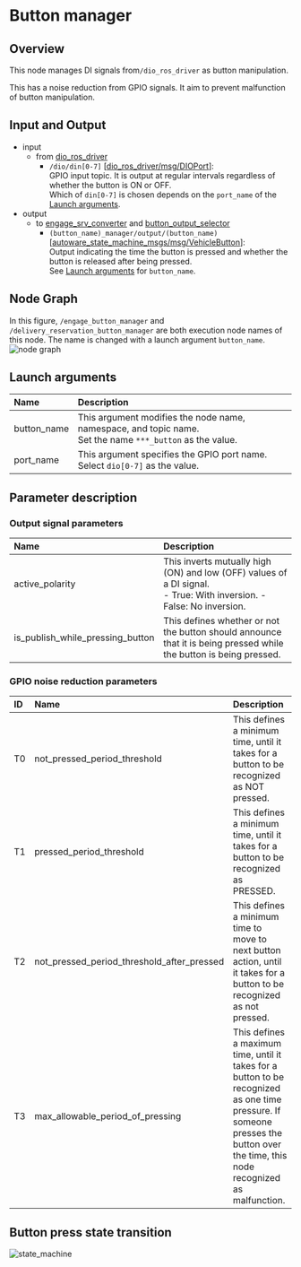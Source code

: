 # Button manager

## Overview
This node manages DI signals from`/dio_ros_driver` as button manipulation.

This has a noise reduction from GPIO signals.
It aim to prevent malfunction of button manipulation.

## Input and Output
- input
  - from [dio_ros_driver](https://github.com/tier4/dio_ros_driver)
    - `/dio/din[0-7]` \[[dio_ros_driver/msg/DIOPort](https://github.com/tier4/dio_ros_driver/blob/develop/ros2/msg/DIOPort.msg)\]:<br>GPIO input topic. It is output at regular intervals regardless of whether the button is ON or OFF.<br>Which of `din[0-7]` is chosen depends on the `port_name` of the [Launch arguments](#launch-arguments).
- output
  - to [engage_srv_converter](https://github.com/eve-autonomy/engage_srv_converter) and [button_output_selector](https://github.com/eve-autonomy/button_output_selector)
    - `(button_name)_manager/output/(button_name)` \[[autoware_state_machine_msgs/msg/VehicleButton](https://github.com/eve-autonomy/autoware_state_machine_msgs/blob/main/msg/VehicleButton.msg)\]:<br>Output indicating the time the button is pressed and whether the button is released after being pressed.<br>See [Launch arguments](#launch-arguments) for `button_name`.

## Node Graph
In this figure, `/engage_button_manager` and `/delivery_reservation_button_manager` are both execution node names of this node.
The name is changed with  a launch argument `button_name`.
![node graph](http://www.plantuml.com/plantuml/proxy?cache=no&src=https://raw.githubusercontent.com/eve-autonomy/button_manager/main/docs/node_graph.pu)

## Launch arguments
|Name|Description|
|:---|:----------|
|button_name|This argument modifies the node name, namespace, and topic name.<br>Set the name `***_button` as the value.|
|port_name|This argument specifies the GPIO port name. Select `dio[0-7]` as the value.|

## Parameter description

### Output signal parameters

|Name|Description|
|:---|:----------|
|active_polarity|This inverts mutually high (ON) and low (OFF) values of a DI signal.<br>- True: With inversion. - False: No inversion.|
|is_publish_while_pressing_button|This defines whether or not the button should announce that it is being pressed while the button is being pressed.|

### GPIO noise reduction parameters
|ID|Name|Description|
|:-|:---|:----------|
|T0|not_pressed_period_threshold|This defines a minimum time, until it takes for a button to be recognized as NOT pressed.|
|T1|pressed_period_threshold|This defines a minimum time, until it takes for a button to be recognized as PRESSED.|
|T2|not_pressed_period_threshold_after_pressed|This defines a minimum time to move to next button action, until it takes for a button to be recognized as not pressed.|
|T3|max_allowable_period_of_pressing|This defines a maximum time, until it takes for a button to be recognized as one time pressure. If someone presses the button over the time, this node recognized as malfunction.|

## Button press state transition
![state_machine](http://www.plantuml.com/plantuml/proxy?cache=no&src=https://raw.githubusercontent.com/eve-autonomy/button_manager/main/docs/state_machine.pu)

